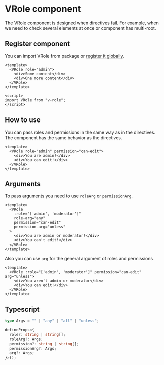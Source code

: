 # VRole component

The VRole component is designed when directives fail. For example, when we need to check several elements at once or component has multi-root.

## Register component

You can import VRole from package or <a href="/introduction/getting-started.html#add-plugin">register it globally</a>.

```vue
<template>
  <VRole role="admin">
    <div>Some content</div>
    <div>One more content</div>
  </VRole>
</template>

<script>
import VRole from "v-role";
</script>
```

## How to use

You can pass roles and permissions in the same way as in the directives. The component has the same behavior as the directives.

```vue
<template>
  <VRole role="admin" permission="can-edit">
    <div>You are admin!</div>
    <div>You can edit!</div>
  </VRole>
</template>
```

## Arguments

To pass arguments you need to use `roleArg` or `permissionArg`.

```vue
<template>
  <VRole
    :role="['admin', 'moderator']"
    role-arg="any"
    permission="can-edit"
    permission-arg="unless"
  >
    <div>You are admin or moderator!</div>
    <div>You can't edit!</div>
  </VRole>
</template>
```

Also you can use `arg` for the general argument of roles and permissions

```vue
<template>
  <VRole :role="['admin', 'moderator']" permission="can-edit" arg="unless">
    <div>You aren't admin or moderator</div>
    <div>You can edit!</div>
  </VRole>
</template>
```

## Typescript

```ts
type Args = "" | "any" | "all" | "unless";

defineProps<{
  role?: string | string[];
  roleArg?: Args;
  permission?: string | string[];
  permissionArg?: Args;
  arg?: Args;
}>();
```
